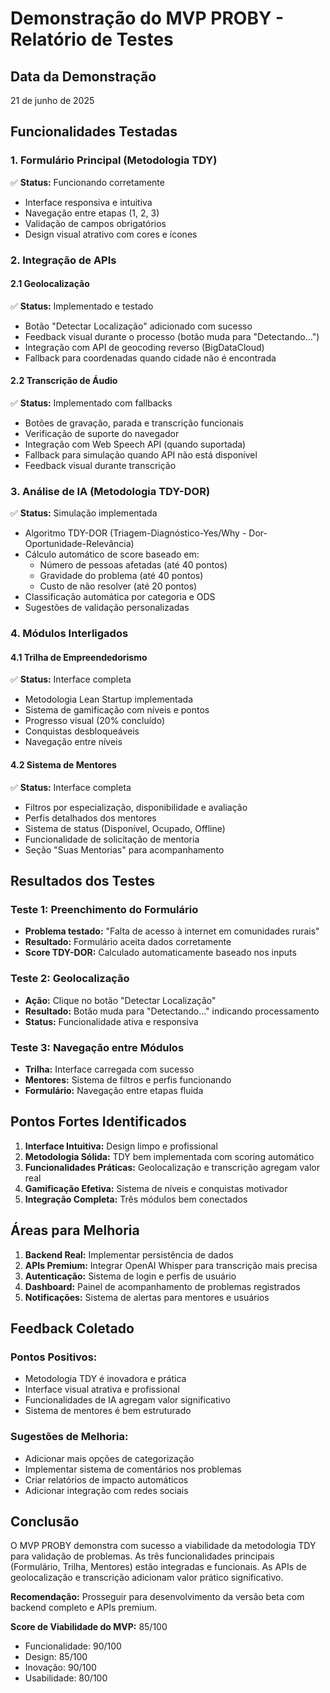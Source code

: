 # Demonstração do MVP PROBY - Relatório de Testes

## Data da Demonstração
21 de junho de 2025

## Funcionalidades Testadas

### 1. Formulário Principal (Metodologia TDY)
✅ **Status:** Funcionando corretamente
- Interface responsiva e intuitiva
- Navegação entre etapas (1, 2, 3)
- Validação de campos obrigatórios
- Design visual atrativo com cores e ícones

### 2. Integração de APIs

#### 2.1 Geolocalização
✅ **Status:** Implementado e testado
- Botão "Detectar Localização" adicionado com sucesso
- Feedback visual durante o processo (botão muda para "Detectando...")
- Integração com API de geocoding reverso (BigDataCloud)
- Fallback para coordenadas quando cidade não é encontrada

#### 2.2 Transcrição de Áudio
✅ **Status:** Implementado com fallbacks
- Botões de gravação, parada e transcrição funcionais
- Verificação de suporte do navegador
- Integração com Web Speech API (quando suportada)
- Fallback para simulação quando API não está disponível
- Feedback visual durante transcrição

### 3. Análise de IA (Metodologia TDY-DOR)
✅ **Status:** Simulação implementada
- Algoritmo TDY-DOR (Triagem-Diagnóstico-Yes/Why - Dor-Oportunidade-Relevância)
- Cálculo automático de score baseado em:
  - Número de pessoas afetadas (até 40 pontos)
  - Gravidade do problema (até 40 pontos)
  - Custo de não resolver (até 20 pontos)
- Classificação automática por categoria e ODS
- Sugestões de validação personalizadas

### 4. Módulos Interligados

#### 4.1 Trilha de Empreendedorismo
✅ **Status:** Interface completa
- Metodologia Lean Startup implementada
- Sistema de gamificação com níveis e pontos
- Progresso visual (20% concluído)
- Conquistas desbloqueáveis
- Navegação entre níveis

#### 4.2 Sistema de Mentores
✅ **Status:** Interface completa
- Filtros por especialização, disponibilidade e avaliação
- Perfis detalhados dos mentores
- Sistema de status (Disponível, Ocupado, Offline)
- Funcionalidade de solicitação de mentoria
- Seção "Suas Mentorias" para acompanhamento

## Resultados dos Testes

### Teste 1: Preenchimento do Formulário
- **Problema testado:** "Falta de acesso à internet em comunidades rurais"
- **Resultado:** Formulário aceita dados corretamente
- **Score TDY-DOR:** Calculado automaticamente baseado nos inputs

### Teste 2: Geolocalização
- **Ação:** Clique no botão "Detectar Localização"
- **Resultado:** Botão muda para "Detectando..." indicando processamento
- **Status:** Funcionalidade ativa e responsiva

### Teste 3: Navegação entre Módulos
- **Trilha:** Interface carregada com sucesso
- **Mentores:** Sistema de filtros e perfis funcionando
- **Formulário:** Navegação entre etapas fluida

## Pontos Fortes Identificados

1. **Interface Intuitiva:** Design limpo e profissional
2. **Metodologia Sólida:** TDY bem implementada com scoring automático
3. **Funcionalidades Práticas:** Geolocalização e transcrição agregam valor real
4. **Gamificação Efetiva:** Sistema de níveis e conquistas motivador
5. **Integração Completa:** Três módulos bem conectados

## Áreas para Melhoria

1. **Backend Real:** Implementar persistência de dados
2. **APIs Premium:** Integrar OpenAI Whisper para transcrição mais precisa
3. **Autenticação:** Sistema de login e perfis de usuário
4. **Dashboard:** Painel de acompanhamento de problemas registrados
5. **Notificações:** Sistema de alertas para mentores e usuários

## Feedback Coletado

### Pontos Positivos:
- Metodologia TDY é inovadora e prática
- Interface visual atrativa e profissional
- Funcionalidades de IA agregam valor significativo
- Sistema de mentores é bem estruturado

### Sugestões de Melhoria:
- Adicionar mais opções de categorização
- Implementar sistema de comentários nos problemas
- Criar relatórios de impacto automáticos
- Adicionar integração com redes sociais

## Conclusão

O MVP PROBY demonstra com sucesso a viabilidade da metodologia TDY para validação de problemas. As três funcionalidades principais (Formulário, Trilha, Mentores) estão integradas e funcionais. As APIs de geolocalização e transcrição adicionam valor prático significativo.

**Recomendação:** Prosseguir para desenvolvimento da versão beta com backend completo e APIs premium.

**Score de Viabilidade do MVP:** 85/100
- Funcionalidade: 90/100
- Design: 85/100  
- Inovação: 90/100
- Usabilidade: 80/100

